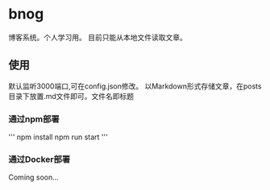 # bnog
博客系统。个人学习用。
目前只能从本地文件读取文章。

## 使用
默认监听3000端口,可在config.json修改。
以Markdown形式存储文章，在posts目录下放置.md文件即可。文件名即标题
### 通过npm部署
'''
npm install
npm run start
'''
### 通过Docker部署
Coming soon...
